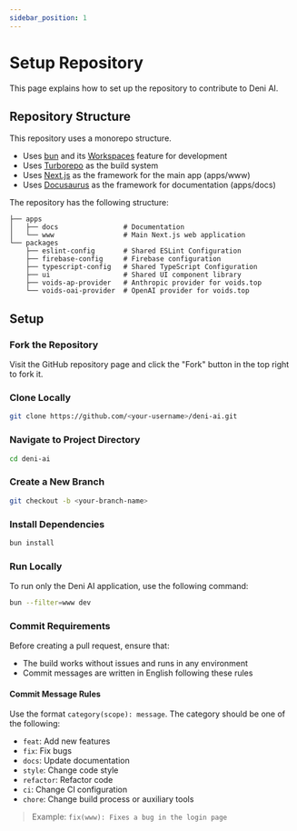 ```yaml
---
sidebar_position: 1
---
```


# Setup Repository

This page explains how to set up the repository to contribute to Deni AI.

## Repository Structure

This repository uses a monorepo structure.

- Uses [bun](https://bun.sh/) and its [Workspaces](https://bun.sh/docs/install/workspaces) feature for development
- Uses [Turborepo](https://turbo.build/repo/) as the build system
- Uses [Next.js](https://nextjs.org/) as the framework for the main app (apps/www)
- Uses [Docusaurus](https://docusaurus.io/) as the framework for documentation (apps/docs)

The repository has the following structure:

```
├── apps
│   ├── docs                # Documentation
│   └── www                 # Main Next.js web application
└── packages
    ├── eslint-config       # Shared ESLint Configuration
    ├── firebase-config     # Firebase configuration
    ├── typescript-config   # Shared TypeScript Configuration
    ├── ui                  # Shared UI component library
    ├── voids-ap-provider   # Anthropic provider for voids.top
    └── voids-oai-provider  # OpenAI provider for voids.top
```

## Setup

### Fork the Repository

Visit the GitHub repository page and click the "Fork" button in the top right to fork it.

### Clone Locally

```bash
git clone https://github.com/<your-username>/deni-ai.git
```

### Navigate to Project Directory

```bash
cd deni-ai
```

### Create a New Branch

```bash
git checkout -b <your-branch-name>
```

### Install Dependencies

```bash
bun install
```

### Run Locally

To run only the Deni AI application, use the following command:

```bash
bun --filter=www dev
```

### Commit Requirements

Before creating a pull request, ensure that:

- The build works without issues and runs in any environment
- Commit messages are written in English following these rules

#### Commit Message Rules

Use the format `category(scope): message`. The category should be one of the following:

- `feat`: Add new features
- `fix`: Fix bugs
- `docs`: Update documentation
- `style`: Change code style
- `refactor`: Refactor code
- `ci`: Change CI configuration
- `chore`: Change build process or auxiliary tools

> Example: `fix(www): Fixes a bug in the login page`